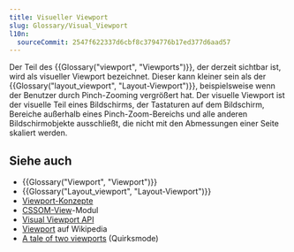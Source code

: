 ```yaml
---
title: Visueller Viewport
slug: Glossary/Visual_Viewport
l10n:
  sourceCommit: 2547f622337d6cbf8c3794776b17ed377d6aad57
---
```


Der Teil des {{Glossary("viewport", "Viewports")}}, der derzeit sichtbar ist, wird als visueller Viewport bezeichnet. Dieser kann kleiner sein als der {{Glossary("layout_viewport", "Layout-Viewport")}}, beispielsweise wenn der Benutzer durch Pinch-Zooming vergrößert hat. Der visuelle Viewport ist der visuelle Teil eines Bildschirms, der Tastaturen auf dem Bildschirm, Bereiche außerhalb eines Pinch-Zoom-Bereichs und alle anderen Bildschirmobjekte ausschließt, die nicht mit den Abmessungen einer Seite skaliert werden.

## Siehe auch

- {{Glossary("Viewport", "Viewport")}}
- {{Glossary("Layout_viewport", "Layout-Viewport")}}
- [Viewport-Konzepte](/de/docs/Web/CSS/CSSOM_view/Viewport_concepts)
- [CSSOM-View](/de/docs/Web/CSS/CSSOM_view)-Modul
- [Visual Viewport API](/de/docs/Web/API/Visual_Viewport_API)
- [Viewport](https://en.wikipedia.org/wiki/Viewport) auf Wikipedia
- [A tale of two viewports](https://www.quirksmode.org/mobile/viewports.html) (Quirksmode)
